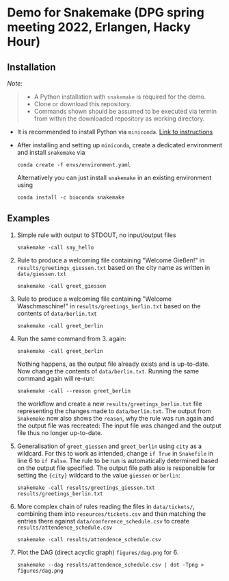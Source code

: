 # Demo for Snakemake (DPG spring meeting 2022, Erlangen, Hacky Hour)

## Installation

*Note:*
> * A Python installation with `snakemake` is required for the demo.
> * Clone or download this repository.
> * Commands shown should be assumed to be executed via termin from within the downloaded repository as working directory.

* It is recommended to install Python via `miniconda`. [Link to instructions](https://docs.conda.io/en/latest/miniconda.html)
* After installing and setting up `miniconda`, create a dedicated environment and install `snakemake` via
    ```
    conda create -f envs/environment.yaml
    ```

    Alternatively you can just install `snakemake` in an existing environment using
    ```
    conda install -c bioconda snakemake
    ```

## Examples

1. Simple rule with output to STDOUT, no input/output files
    ```
    snakemake -call say_hello
    ```

2. Rule to produce a welcoming file containing "Welcome Gießen!" in `results/greetings_giessen.txt` based on the city name as written in `data/giessen.txt`
    ```
    snakemake -call greet_giessen
    ```

3. Rule to produce a welcoming file containing "Welcome Waschmaschine!" in `results/greetings_berlin.txt` based on the contents of `data/berlin.txt`
    ```
    snakemake -call greet_berlin
    ```

4. Run the same command from 3. again:
    ```
    snakemake -call greet_berlin
    ```
    Nothing happens, as the output file already exists and is up-to-date.
    Now change the contents of `data/berlin.txt`.
    Running the same command again will re-run:
    ```
    snakemake -call --reason greet_berlin
    ```
    the workflow and create a new `results/greetings_berlin.txt` file representing the changes made to `data/berlin.txt`.
    The output from `Snakemake` now also shows the `reason`, why the rule was run again and the output file was recreated: The input file was changed and the output file thus no longer up-to-date.

5. Generalisation of `greet_giessen` and `greet_berlin` using `city` as a wildcard. For this to work as intended, change `if True` in `Snakefile` in line 6 to `if False`. The rule to be run is automatically determined based on the output file specified. The output file path also is responsible for setting the `{city}` wildcard to the value `giessen` or `berlin`:
    ```
    snakemake -call results/greetings_giessen.txt results/greetings_berlin.txt
    ```
6. More complex chain of rules reading the files in `data/tickets/`, combining them into `resources/tickets.csv` and then matching the entries there against `data/conference_schedule.csv` to create `results/attendence_schedule.csv`
    ```
    snakemake -call results/attendence_schedule.csv
    ```
7. Plot the DAG (direct acyclic graph) `figures/dag.png` for 6.
    ```
    snakemake --dag results/attendence_schedule.csv | dot -Tpng > figures/dag.png
    ```